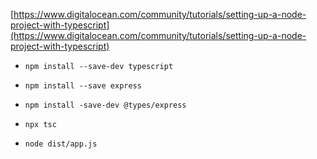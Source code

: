 [https://www.digitalocean.com/community/tutorials/setting-up-a-node-project-with-typescript](https://www.digitalocean.com/community/tutorials/setting-up-a-node-project-with-typescript)

- `npm install --save-dev typescript`

- `npm install --save express`

- `npm install -save-dev @types/express`

- `npx tsc`

- `node dist/app.js`